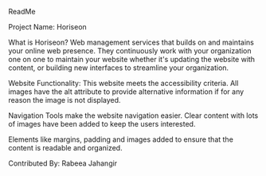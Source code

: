 ReadMe

Project Name: Horiseon

What is Horiseon? 
Web management services that builds on and maintains your online web presence. They continuously work with your organization one on one to maintain your website whether it's updating the website with content, or building new interfaces to streamline your organization.

Website Functionality:
This website meets the accessibility criteria. All images have the alt attribute to provide alternative information if for any reason the image is not displayed.

Navigation Tools make the website navigation easier. Clear content with lots of images have been added to keep the users interested.

Elements like margins, padding and images added to ensure that the content is readable and organized.


Contributed By:
Rabeea Jahangir

